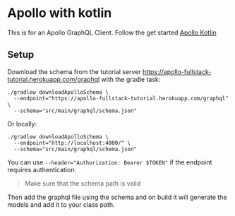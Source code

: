 # Apollo with kotlin

This is for an Apollo GraphQL Client.
Follow the get started [Apollo Kotlin](https://www.apollographql.com/docs/android/essentials/get-started-kotlin/)

## Setup

Download the schema from the tutorial server https://apollo-fullstack-tutorial.herokuapp.com/graphql with the gradle
task:

```shell
./gradlew downloadApolloSchema \
  --endpoint="https://apollo-fullstack-tutorial.herokuapp.com/graphql" \
  --schema="src/main/graphql/schema.json"
```

Or locally:

```shell
./gradlew downloadApolloSchema \
  --endpoint="http://localhost:4000/" \
  --schema="src/main/graphql/schema.json"
```

You can use `--header="Authorization: Bearer $TOKEN"` if the endpoint requires authentication.

> Make sure that the schema path is valid

Then add the graphql file using the schema and on build it will generate the models and add it to your class path.

